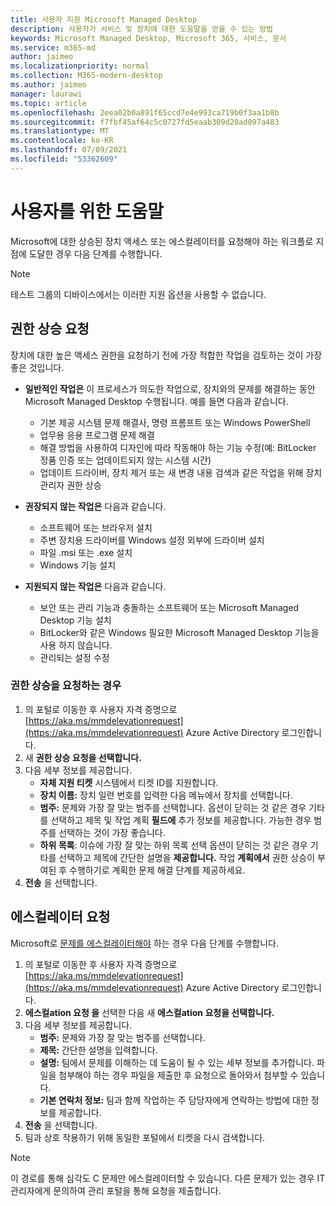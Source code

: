 ```yaml
---
title: 사용자 지원 Microsoft Managed Desktop
description: 사용자가 서비스 및 장치에 대한 도움말을 얻을 수 있는 방법
keywords: Microsoft Managed Desktop, Microsoft 365, 서비스, 문서
ms.service: m365-md
author: jaimeo
ms.localizationpriority: normal
ms.collection: M365-modern-desktop
ms.author: jaimeo
manager: laurawi
ms.topic: article
ms.openlocfilehash: 2eea02b0a891f65ccd7e4e993ca719b0f3aa1b8b
ms.sourcegitcommit: f7fbf45af64c5c0727fd5eaab309d20ad097a483
ms.translationtype: MT
ms.contentlocale: ko-KR
ms.lasthandoff: 07/09/2021
ms.locfileid: "53362609"
---
```

# <a name="getting-help-for-users"></a>사용자를 위한 도움말

Microsoft에 대한 상승된 장치 [](../service-description/user-support.md) 액세스 또는 에스컬레이터를 요청해야 하는 워크플로 지점에 도달한 경우 다음 단계를 수행합니다.
 
>[!NOTE]
>테스트 그룹의 디바이스에서는 이러한 지원 옵션을 사용할 수 없습니다.

## <a name="elevation-requests"></a>권한 상승 요청

장치에 대한 높은 액세스 권한을 요청하기 전에 가장 적합한 작업을 검토하는 것이 가장 좋은 것입니다.

- **일반적인 작업은** 이 프로세스가 의도한 작업으로, 장치와의 문제를 해결하는 동안 Microsoft Managed Desktop 수행됩니다. 예를 들면 다음과 같습니다.
    - 기본 제공 시스템 문제 해결사, 명령 프롬프트 또는 Windows PowerShell
    - 업무용 응용 프로그램 문제 해결
    - 해결 방법을 사용하여 디자인에 따라 작동해야 하는 기능 수정(예: BitLocker 정품 인증 또는 업데이트되지 않는 시스템 시간)
    - 업데이트 드라이버, 장치 제거 또는 새 변경 내용 검색과 같은 작업을 위해 장치 관리자 권한 상승

- **권장되지 않는 작업은** 다음과 같습니다.
    - 소프트웨어 또는 브라우저 설치
    - 주변 장치용 드라이버를 Windows 설정 외부에 드라이버 설치
    - 파일 .msi 또는 .exe 설치
    - Windows 기능 설치

- **지원되지 않는 작업은** 다음과 같습니다.
    - 보안 또는 관리 기능과 충돌하는 소프트웨어 또는 Microsoft Managed Desktop 기능 설치
    - BitLocker와 같은 Windows 필요한 Microsoft Managed Desktop 기능을 사용 하지 않습니다.
    - 관리되는 설정 수정

### <a name="to-request-elevation"></a>권한 상승을 요청하는 경우

1. 의 포털로 이동한 후 사용자 자격 증명으로 [https://aka.ms/mmdelevationrequest](https://aka.ms/mmdelevationrequest) Azure Active Directory 로그인합니다.
2. 새 **권한 상승 요청을 선택합니다.**
3. 다음 세부 정보를 제공합니다.
    - **자체 지원 티켓** 시스템에서 티켓 ID를 지원합니다.
    - **장치 이름:** 장치 일련 번호를 입력한 다음 메뉴에서 장치를 선택합니다.
    - **범주:** 문제와 가장 잘 맞는 범주를 선택합니다. 옵션이 닫히는 것  같은 경우 기타를  선택하고 제목 및 작업 계획 **필드에** 추가 정보를 제공합니다. 가능한 경우 범주를 선택하는 것이 가장 좋습니다.
    - **하위 목록**: 이슈에 가장 잘 맞는 하위 목록 선택 옵션이 닫히는 것  같은 경우 기타를 선택하고 제목에 간단한 설명을 **제공합니다.** 작업 **계획에서** 권한 상승이 부여된 후 수행하기로 계획한 문제 해결 단계를 제공하세요.
4. **전송** 을 선택합니다.


## <a name="escalation-requests"></a>에스컬레이터 요청


Microsoft로 [문제를 에스컬레이터해야](../service-description/user-support.md#escalation-portal) 하는 경우 다음 단계를 수행합니다.

1. 의 포털로 이동한 후 사용자 자격 증명으로 [https://aka.ms/mmdelevationrequest](https://aka.ms/mmdelevationrequest) Azure Active Directory 로그인합니다.
2. **에스컬ation 요청 을** 선택한 다음 새 **에스컬ation 요청을 선택합니다.**
3. 다음 세부 정보를 제공합니다.
    - **범주:** 문제와 가장 잘 맞는 범주를 선택합니다.
    - **제목:** 간단한 설명을 입력합니다.
    - **설명:** 팀에서 문제를 이해하는 데 도움이 될 수 있는 세부 정보를 추가합니다. 파일을 첨부해야 하는 경우 파일을 제출한 후 요청으로 돌아와서 첨부할 수 있습니다.
    - **기본 연락처 정보:** 팀과 함께 작업하는 주 담당자에게 연락하는 방법에 대한 정보를 제공합니다.
4. **전송** 을 선택합니다.
5. 팀과 상호 작용하기 위해 동일한 포털에서 티켓을 다시 검색합니다.

> [!NOTE]
> 이 경로를 통해 심각도 C 문제만 에스컬레이터할 수 있습니다. 다른 문제가 있는 경우 IT 관리자에게 문의하여 관리 포털을 통해 요청을 제출합니다.